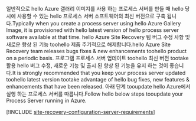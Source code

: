 
<span data-ttu-id="ffe49-101">일반적으로 hello Azure 갤러리 이미지를 사용 하는 프로세스 서버를 만들 때 hello 당시에 사용할 수 있는 hello 프로세스 서버 소프트웨어의 최신 버전으로 구축 됩니다.</span><span class="sxs-lookup"><span data-stu-id="ffe49-101">Typically when you create a process server using hello Azure Gallery Image, it is provisioned with hello latest version of hello process server software available at that time.</span></span> <span data-ttu-id="ffe49-102">hello Azure Site Recovery 팀 버그 수정 사항 및 새로운 향상 된 기능 toohello 제품 주기적으로 해제합니다.</span><span class="sxs-lookup"><span data-stu-id="ffe49-102">hello Azure Site Recovery team releases bugs fixes & new enhancements toohello product on a periodic basis.</span></span> <span data-ttu-id="ffe49-103">프로그램 프로세스 서버 업데이트 toohello 최신 버전 tootake 활용 hello 버그 수정, 새로운 기능 및 출시 된 향상 된 기능을 유지 하는 것이 좋습니다.</span><span class="sxs-lookup"><span data-stu-id="ffe49-103">It is strongly recommended that you keep your process server updated toohello latest version tootake advantage of hello bug fixes, new features & enhancements that have been released.</span></span> <span data-ttu-id="ffe49-104">아래 단계 tooupdate hello Azure에서 실행 하는 프로세스 서버를 따릅니다.</span><span class="sxs-lookup"><span data-stu-id="ffe49-104">Follow hello below steps tooupdate your Process Server running in Azure.</span></span>

[!INCLUDE [site-recovery-configuration-server-requirements](site-recovery-vmware-upgrade-process-server-internal.md)]
